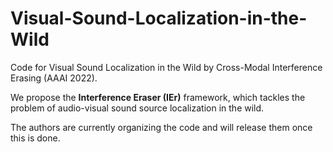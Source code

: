 # Visual-Sound-Localization-in-the-Wild
Code for Visual Sound Localization in the Wild by Cross-Modal Interference Erasing (AAAI 2022).

We propose the **Interference Eraser (IEr)** framework, which tackles the problem of audio-visual sound source localization in the wild.

The authors are currently organizing the code and will release them once this is done.
